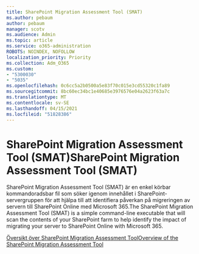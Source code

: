 ```yaml
---
title: SharePoint Migration Assessment Tool (SMAT)
ms.author: pebaum
author: pebaum
manager: scotv
ms.audience: Admin
ms.topic: article
ms.service: o365-administration
ROBOTS: NOINDEX, NOFOLLOW
localization_priority: Priority
ms.collection: Adm_O365
ms.custom:
- "5300030"
- "5035"
ms.openlocfilehash: 0c6cc5a2b0500a5e83f70c015e3cd55320c1fa89
ms.sourcegitcommit: 8bc60ec34bc1e40685e3976576e04a2623f63a7c
ms.translationtype: MT
ms.contentlocale: sv-SE
ms.lasthandoff: 04/15/2021
ms.locfileid: "51828386"
---
```

# <a name="sharepoint-migration-assessment-tool-smat"></a><span data-ttu-id="1962b-102">SharePoint Migration Assessment Tool (SMAT)</span><span class="sxs-lookup"><span data-stu-id="1962b-102">SharePoint Migration Assessment Tool (SMAT)</span></span>

<span data-ttu-id="1962b-103">SharePoint Migration Assessment Tool (SMAT) är en enkel körbar kommandoradsbar fil som söker igenom innehållet i SharePoint-servergruppen för att hjälpa till att identifiera påverkan på migreringen av servern till SharePoint Online med Microsoft 365.</span><span class="sxs-lookup"><span data-stu-id="1962b-103">The SharePoint Migration Assessment Tool (SMAT) is a simple command-line executable that will scan the contents of your SharePoint farm to help identify the impact of migrating your server to SharePoint Online with Microsoft 365.</span></span>

[<span data-ttu-id="1962b-104">Översikt över SharePoint Migration Assessment Tool</span><span class="sxs-lookup"><span data-stu-id="1962b-104">Overview of the SharePoint Migration Assessment Tool</span></span>](https://docs.microsoft.com/sharepointmigration/overview-of-the-sharepoint-migration-assessment-tool)
